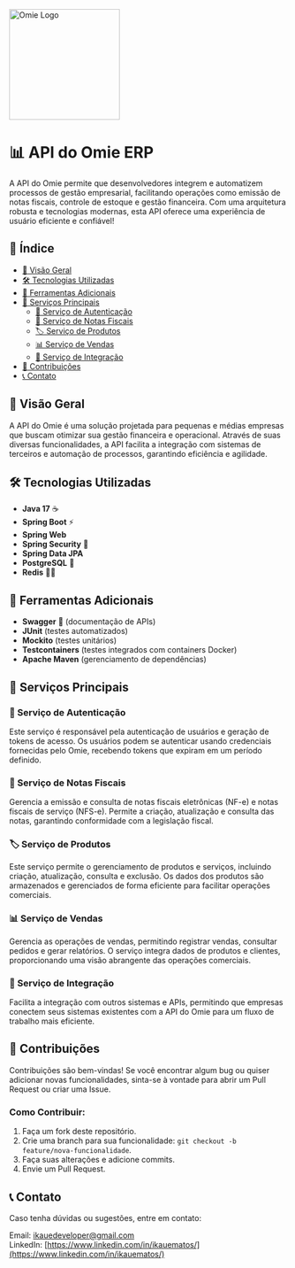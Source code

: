 <img src="https://imgs.search.brave.com/TwMR8N32WW5eEu8rHgzsTpl5hjPU3PBEa6hP9M_Iv3E/rs:fit:860:0:0:0/g:ce/aHR0cHM6Ly9hc3Nl/dHMucGx1Z2EuY28v/YXBwcy9pY29ucy9v/bWllL29taWUtaWNv/bi5zdmc" alt="Omie Logo" width="200"/>

# 📊 API do Omie ERP
A API do Omie permite que desenvolvedores integrem e automatizem processos de gestão empresarial, facilitando operações como emissão de notas fiscais, controle de estoque e gestão financeira. Com uma arquitetura robusta e tecnologias modernas, esta API oferece uma experiência de usuário eficiente e confiável!

## 📜 Índice
- [🚀 Visão Geral](#-visão-geral)
- [🛠️ Tecnologias Utilizadas](#-tecnologias-utilizadas)
- [🔧 Ferramentas Adicionais](#-ferramentas-adicionais)
- [💼 Serviços Principais](#-serviços-principais)
    - [🔑 Serviço de Autenticação](#-serviço-de-autenticação)
    - [💾 Serviço de Notas Fiscais](#-serviço-de-notas-fiscais)
    - [🏷️ Serviço de Produtos](#-serviço-de-produtos)
    - [📊 Serviço de Vendas](#-serviço-de-vendas)
    - [🔄 Serviço de Integração](#-serviço-de-integração)
- [🎯 Contribuições](#-contribuições)
- [📞 Contato](#-contato)

## 🚀 Visão Geral
A API do Omie é uma solução projetada para pequenas e médias empresas que buscam otimizar sua gestão financeira e operacional. Através de suas diversas funcionalidades, a API facilita a integração com sistemas de terceiros e automação de processos, garantindo eficiência e agilidade.

## 🛠️ Tecnologias Utilizadas
- **Java 17** ☕️
- **Spring Boot** ⚡
- **Spring Web**
- **Spring Security** 🔐
- **Spring Data JPA**
- **PostgreSQL** 🐘
- **Redis** 🧑‍🔧

## 🔧 Ferramentas Adicionais
- **Swagger** 📄 (documentação de APIs)
- **JUnit** (testes automatizados)
- **Mockito** (testes unitários)
- **Testcontainers** (testes integrados com containers Docker)
- **Apache Maven** (gerenciamento de dependências)

## 💼 Serviços Principais

### 🔑 Serviço de Autenticação
Este serviço é responsável pela autenticação de usuários e geração de tokens de acesso. Os usuários podem se autenticar usando credenciais fornecidas pelo Omie, recebendo tokens que expiram em um período definido.

### 💾 Serviço de Notas Fiscais
Gerencia a emissão e consulta de notas fiscais eletrônicas (NF-e) e notas fiscais de serviço (NFS-e). Permite a criação, atualização e consulta das notas, garantindo conformidade com a legislação fiscal.

### 🏷️ Serviço de Produtos
Este serviço permite o gerenciamento de produtos e serviços, incluindo criação, atualização, consulta e exclusão. Os dados dos produtos são armazenados e gerenciados de forma eficiente para facilitar operações comerciais.

### 📊 Serviço de Vendas
Gerencia as operações de vendas, permitindo registrar vendas, consultar pedidos e gerar relatórios. O serviço integra dados de produtos e clientes, proporcionando uma visão abrangente das operações comerciais.

### 🔄 Serviço de Integração
Facilita a integração com outros sistemas e APIs, permitindo que empresas conectem seus sistemas existentes com a API do Omie para um fluxo de trabalho mais eficiente.

## 🎯 Contribuições
Contribuições são bem-vindas! Se você encontrar algum bug ou quiser adicionar novas funcionalidades, sinta-se à vontade para abrir um Pull Request ou criar uma Issue.

### Como Contribuir:
1. Faça um fork deste repositório.
2. Crie uma branch para sua funcionalidade: `git checkout -b feature/nova-funcionalidade`.
3. Faça suas alterações e adicione commits.
4. Envie um Pull Request.

## 📞 Contato
Caso tenha dúvidas ou sugestões, entre em contato:

Email: ikauedeveloper@gmail.com  
LinkedIn: [https://www.linkedin.com/in/ikauematos/](https://www.linkedin.com/in/ikauematos/) 
